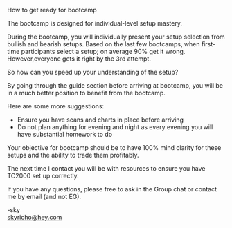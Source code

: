 How to get ready for bootcamp

The bootcamp is designed for individual-level setup mastery. 

During the bootcamp, you will individually present your setup selection from bullish and bearish setups. Based on the last few bootcamps, when first-time participants select a setup; on average 90% get it wrong. However,everyone gets it right by the 3rd attempt.

So how can you speed up your understanding of the setup?  

By going through the guide section before arriving at bootcamp, you will be in a much better position to benefit from the bootcamp.

Here are some more suggestions:
 - Ensure you have scans and charts in place before arriving  
 - Do not plan anything for evening and night as every evening you will have substantial homework to do  

Your objective for bootcamp should be to have 100% mind clarity for these setups and the ability to trade them profitably.

The next time I contact you will be with resources to ensure you have TC2000 set up correctly.

If you have any questions, please free to ask in the Group chat or contact me by email (and not EG).

-sky  
skyricho@hey.com

